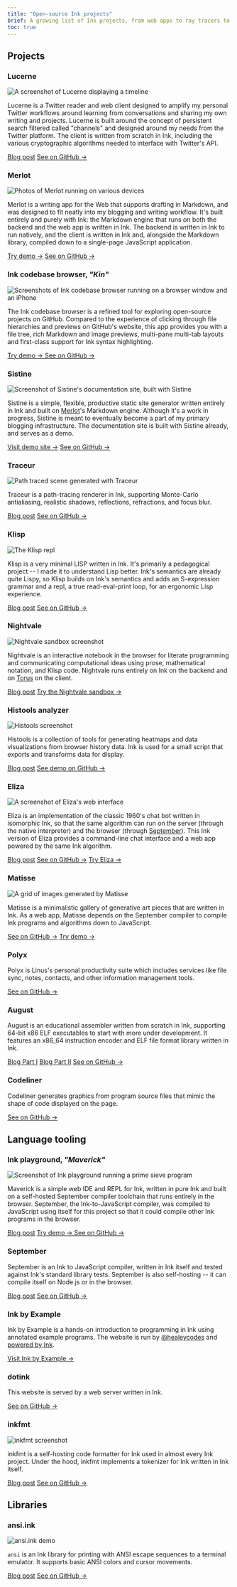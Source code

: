```yaml
---
title: "Open-source Ink projects"
brief: A growing list of Ink projects, from web apps to ray tracers to interpreters and compilers
toc: true
---
```


## Projects

### Lucerne

![A screenshot of Lucerne displaying a timeline](/img/lucerne.png)

Lucerne is a Twitter reader and web client designed to amplify my personal Twitter workflows around learning from conversations and sharing my own writing and projects. Lucerne is built around the concept of persistent search filtered called "channels" and designed around my needs from the Twitter platform. The client is written from scratch in Ink, including the various cryptographic algorithms needed to interface with Twitter's API.

<a href="https://thesephist.com/posts/lucerne/" class="button">Blog post</a>
<a href="https://github.com/thesephist/lucerne" class="button">See on GitHub &rarr;</a>

### Merlot

![Photos of Merlot running on various devices](/img/merlot-devices.png)

Merlot is a writing app for the Web that supports drafting in Markdown, and was designed to fit neatly into my blogging and writing workflow. It's built entirely and purely with Ink: the Markdown engine that runs on both the backend and the web app is written in Ink. The backend is written in Ink to run natively, and the client is written in Ink and, alongside the Markdown library, compiled down to a single-page JavaScript application.

<a href="https://merlot.vercel.app/" class="button">Try demo &rarr;</a>
<a href="https://github.com/thesephist/merlot" class="button">See on GitHub &rarr;</a>

### Ink codebase browser, _"Kin"_

![Screenshots of Ink codebase browser running on a browser window and an iPhone](/img/kin.png)

The Ink codebase browser is a refined tool for exploring open-source projects on GitHub. Compared to the experience of clicking through file hierarchies and previews on GitHub's website, this app provides you with a file tree, rich Markdown and image previews, multi-pane multi-tab layouts and first-class support for Ink syntax highlighting.

<a href="https://code.dotink.co" class="button">Try demo &rarr;</as>
<a href="https://github.com/thesephist/kin" class="button">See on GitHub &rarr;</a>

### Sistine

![Screenshot of Sistine's documentation site, built with Sistine](/img/sistine-screenshot.png)

Sistine is a simple, flexible, productive static site generator written entirely in Ink and built on [Merlot](#merlot)'s Markdown engine. Although it's a work in progress, Sistine is meant to eventually become a part of my primary blogging infrastructure. The documentation site is built with Sistine already, and serves as a demo.

<a href="https://sistine.vercel.app/" class="button">Visit demo site &rarr;</a>
<a href="https://github.com/thesephist/sistine" class="button">See on GitHub &rarr;</a>

### Traceur

![Path traced scene generated with Traceur](/img/traceur.bmp)

Traceur is a path-tracing renderer in Ink, supporting Monte-Carlo antialiasing, realistic shadows, reflections, refractions, and focus blur.

<a href="/posts/traceur/" class="button">Blog post</a>
<a href="https://github.com/thesephist/traceur" class="button">See on GitHub &rarr;</a>

### Klisp

![The Klisp repl](/img/klisp.png)

Klisp is a very minimal LISP written in Ink. It's primarily a pedagogical project -- I made it to understand Lisp better. Ink's semantics are already quite Lispy, so Klisp builds on Ink's semantics and adds an S-expression grammar and a repl, a true read-eval-print loop, for an ergonomic Lisp experience.

<a href="/posts/klisp/" class="button">Blog post</a>
<a href="https://github.com/thesephist/klisp" class="button">See on GitHub &rarr;</a>

### Nightvale

![Nightvale sandbox screenshot](/img/nightvale.png)

Nightvale is an interactive notebook in the browser for literate programming and communicating computational ideas using prose, mathematical notation, and Klisp code. Nightvale runs entirely on Ink on the backend and on [Torus](https://github.com/thesephist/torus) on the client.

<a href="/posts/nightvale/" class="button">Blog post</a>
<a href="https://nightvale.dotink.co/" class="button">Try the Nightvale sandbox &rarr;</a>

### Histools analyzer

![Histools screenshot](/img/histools.png)

Histools is a collection of tools for generating heatmaps and data visualizations from browser history data. Ink is used for a small script that exports and transforms data for display.

<a href="/posts/histools/" class="button">Blog post</a>
<a href="https://github.com/thesephist/histools" class="button">See demo on GitHub &rarr;</a>

### Eliza

![A screenshot of Eliza's web interface](/img/eliza.png)

Eliza is an implementation of the classic 1960's chat bot written in isomorphic Ink, so that the same algorithm can run on the server (through the native interpreter) and the browser (through [September](/posts/september/)). This Ink version of Eliza provides a command-line chat interface and a web app powered by the same Ink algorithm.

<a href="/posts/eliza/" class="button">Blog post</a>
<a href="https://github.com/thesephist/eliza" class="button">See on GitHub &rarr;</a>
<a href="https://eliza.dotink.co/" class="button">Try Eliza &rarr;</a>

### Matisse

![A grid of images generated by Matisse](/img/matisse.jpg)

Matisse is a minimalistic gallery of generative art pieces that are written in Ink. As a web app, Matisse depends on the September compiler to compile Ink programs and algorithms down to JavaScript.

<a href="https://github.com/thesephist/matisse" class="button">See on GitHub &rarr;</a>
<a href="https://matisse.vercel.app/" class="button">Try demo &rarr;</a>

### Polyx

Polyx is Linus's personal productivity suite which includes services like file sync, notes, contacts, and other information management tools.

<a href="https://github.com/thesephist/polyx" class="button">See on GitHub &rarr;</a>

### August

August is an educational assembler written from scratch in Ink, supporting 64-bit x86 ELF executables to start with more under development. It features an x86_64 instruction encoder and ELF file format library written in Ink.

<a href="/posts/elf/" class="button">Blog Part I</a>
<a href="/posts/x86/" class="button">Blog Part II</a>
<a href="https://github.com/thesephist/august" class="button">See on GitHub &rarr;</a>

### Codeliner

Codeliner generates graphics from program source files that mimic the shape of code displayed on the page.

<a href="https://github.com/thesephist/codeliner" class="button">See on GitHub &rarr;</a>

## Language tooling

### Ink playground, _"Maverick"_

![Screenshot of Ink playground running a prime sieve program](/img/maverick.png)

Maverick is a simple web IDE and REPL for Ink, written in pure Ink and built on a self-hosted September compiler toolchain that runs entirely in the browser. September, the Ink-to-JavaScript compiler, was compiled to JavaScript using itself for this project so that it could compile other Ink programs in the browser.

<a href="/posts/maverick/" class="button">Blog post</a>
<a href="https://play.dotink.co" class="button">Try demo &rarr;</as>
<a href="https://github.com/thesephist/maverick" class="button">See on GitHub &rarr;</a>

### September

September is an Ink to JavaScript compiler, written in Ink itself and tested against Ink's standard library tests. September is also self-hosting -- it can compile itself on Node.js or in the browser.

<a href="/posts/september/" class="button">Blog post</a>
<a href="https://github.com/thesephist/september" class="button">See on GitHub &rarr;</a>

### Ink by Example

Ink by Example is a hands-on introduction to programming in Ink using annotated example programs. The website is run by [@healeycodes](https://healeycodes.com/) and [powered by Ink](https://github.com/healeycodes/inkbyexample/tree/main/src).

<a href="https://inkbyexample.com/" class="button">Visit Ink by Example &rarr;</a>

### dotink

This website is served by a web server written in Ink.

<a href="https://github.com/thesephist/dotink" class="button">See on GitHub &rarr;</a>

### inkfmt

![inkfmt screenshot](/img/inkfmt.jpg)

inkfmt is a self-hosting code formatter for Ink used in almost every Ink project. Under the hood, inkfmt implements a tokenizer for Ink written in Ink itself.

<a href="/posts/inkfmt/" class="button">Blog post</a>
<a href="https://github.com/thesephist/inkfmt" class="button">See on GitHub &rarr;</a>

## Libraries

### ansi.ink

![ansi.ink demo](/img/ansi.png)

`ansi` is an Ink library for printing with ANSI escape sequences to a terminal emulator. It supports basic ANSI colors and cursor movements.

<a href="/posts/ansi/" class="button">Blog post</a>
<a href="https://github.com/thesephist/ansi.ink" class="button">See on GitHub &rarr;</a>

